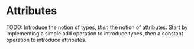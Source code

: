 # Attributes

TODO: Introduce the notion of types, *then* the notion of attributes. Start by implementing a simple add operation to introduce types, then a constant operation to introduce attributes.

